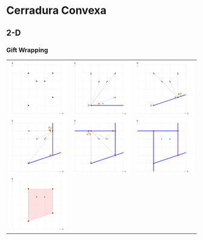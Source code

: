 # Cerradura Convexa

## 2-D

### Gift Wrapping

<table>
    <tr>
        <td><img src="https://raw.githubusercontent.com/rolandopalermo/convex-hull-algorithms/master/doc/2d/gift_wrapping/01.jpg" alt="drawing" width="300"/></td>
        <td><img src="https://raw.githubusercontent.com/rolandopalermo/convex-hull-algorithms/master/doc/2d/gift_wrapping/02.jpg" alt="drawing" width="300"/></td>
        <td><img src="https://raw.githubusercontent.com/rolandopalermo/convex-hull-algorithms/master/doc/2d/gift_wrapping/03.jpg" alt="drawing" width="300"/></td>
    </tr>
    <tr>
        <td><img src="https://raw.githubusercontent.com/rolandopalermo/convex-hull-algorithms/master/doc/2d/gift_wrapping/04.jpg" alt="drawing" width="300"/></td>
        <td><img src="https://raw.githubusercontent.com/rolandopalermo/convex-hull-algorithms/master/doc/2d/gift_wrapping/05.jpg" alt="drawing" width="300"/></td>
        <td><img src="https://raw.githubusercontent.com/rolandopalermo/convex-hull-algorithms/master/doc/2d/gift_wrapping/06.jpg" alt="drawing" width="300"/></td>
    </tr>
    <tr>
        <td><img src="https://raw.githubusercontent.com/rolandopalermo/convex-hull-algorithms/master/doc/2d/gift_wrapping/07.jpg" alt="drawing" width="300"/></td>
        <td></td>
        <td></td>
    </tr>
</table>